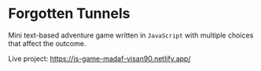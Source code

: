 # Forgotten Tunnels

Mini text-based adventure game written in `JavaScript` with multiple choices that affect the outcome.

Live project: https://js-game-madaf-visan90.netlify.app/
